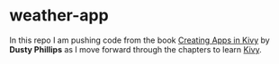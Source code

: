 weather-app
===========

In this repo I am pushing code from the book [Creating Apps in Kivy](http://amzn.com/1491946679 "by Dusty Phillips") by **Dusty Phillips** as I move forward through the chapters to learn [Kivy](http://en.wikipedia.org/wiki/Kivy "Kivy").
